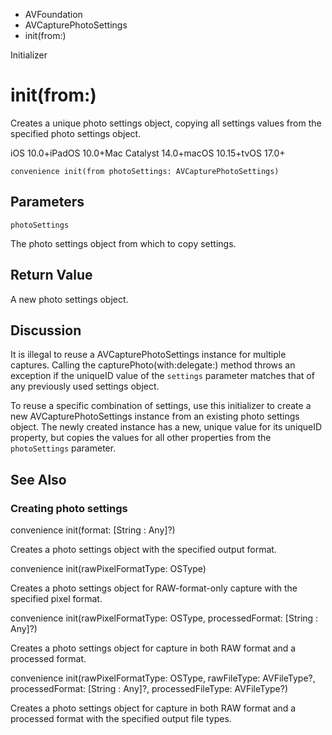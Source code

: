 

- AVFoundation
- AVCapturePhotoSettings
-  init(from:) 

Initializer

# init(from:)

Creates a unique photo settings object, copying all settings values from the specified photo settings object.

iOS 10.0+iPadOS 10.0+Mac Catalyst 14.0+macOS 10.15+tvOS 17.0+

``` source
convenience init(from photoSettings: AVCapturePhotoSettings)
```

## Parameters 

`photoSettings`  

The photo settings object from which to copy settings.

## Return Value

A new photo settings object.

## Discussion

It is illegal to reuse a AVCapturePhotoSettings instance for multiple captures. Calling the capturePhoto(with:delegate:) method throws an exception if the uniqueID value of the `settings` parameter matches that of any previously used settings object.

To reuse a specific combination of settings, use this initializer to create a new AVCapturePhotoSettings instance from an existing photo settings object. The newly created instance has a new, unique value for its uniqueID property, but copies the values for all other properties from the `photoSettings` parameter.

## See Also

### Creating photo settings

convenience init(format: [String : Any]?)

Creates a photo settings object with the specified output format.

convenience init(rawPixelFormatType: OSType)

Creates a photo settings object for RAW-format-only capture with the specified pixel format.

convenience init(rawPixelFormatType: OSType, processedFormat: [String : Any]?)

Creates a photo settings object for capture in both RAW format and a processed format.

convenience init(rawPixelFormatType: OSType, rawFileType: AVFileType?, processedFormat: [String : Any]?, processedFileType: AVFileType?)

Creates a photo settings object for capture in both RAW format and a processed format with the specified output file types.

